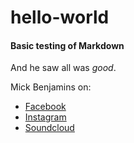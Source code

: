 # hello-world

#### Basic testing of Markdown
And he saw all was _good_.

Mick Benjamins on:
 * [Facebook](http://facebook.com/mickbenjamins)
 * [Instagram](http://instagram.com/mickbenjamins)
 * [Soundcloud](http://soundcloud.com/mickbenjamins)
